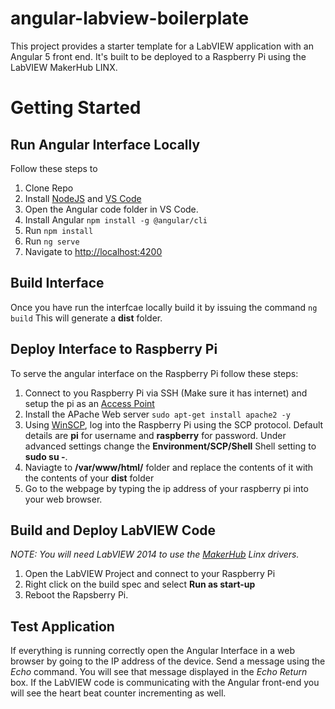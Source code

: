 # angular-labview-boilerplate
This project provides a starter template for a LabVIEW application with an Angular 5 front end. It's built to be deployed to a Raspberry Pi using the LabVIEW MakerHub LINX.

# Getting Started
## Run Angular Interface Locally
Follow these steps to 
1. Clone Repo
2. Install [NodeJS](https://nodejs.org/en/) and [VS Code](https://code.visualstudio.com/)
3. Open the Angular code folder in VS Code.
4. Install Angular `npm install -g @angular/cli`
5. Run `npm install`
6. Run `ng serve`
7. Navigate to [http://localhost:4200](http://localhost:4200)

## Build Interface
Once you have run the interfcae locally build it by issuing the command `ng build`
This will generate a **dist** folder.

## Deploy Interface to Raspberry Pi
To serve the angular interface on the Raspberry Pi follow these steps:
1. Connect to you Raspberry Pi via SSH (Make sure it has internet) and setup the pi as an [Access Point](https://www.raspberrypi.org/documentation/configuration/wireless/access-point.md) 
2. Install the APache Web server `sudo apt-get install apache2 -y`
2. Using [WinSCP](https://winscp.net/eng/download.php), log into the Raspberry Pi using the SCP protocol. 
Default details are **pi** for username and **raspberry** for password. Under advanced settings change the **Environment/SCP/Shell** Shell setting to **sudo su -**.
3. Naviagte to **/var/www/html/** folder and replace the contents of it with the contents of your **dist** folder
4. Go to the webpage by typing the ip address of your raspberry pi into your web browser.

## Build and Deploy LabVIEW Code
*NOTE: You will need LabVIEW 2014 to use the [MakerHub](https://www.labviewmakerhub.com/doku.php?id=learn:tutorials:libraries:linx:3-0) Linx drivers.*
1. Open the LabVIEW Project and connect to your Raspberry Pi
2. Right click on the build spec and select **Run as start-up**
3. Reboot the Rapsberry Pi.

## Test Application
If everything is running correctly open the Angular Interface in a web browser by going to the IP address of the device. Send a message using the *Echo* command. You will see that message displayed in the *Echo Return* box. If the LabVIEW code is communicating with the Angular front-end you will see the heart beat counter incrementing as well.
